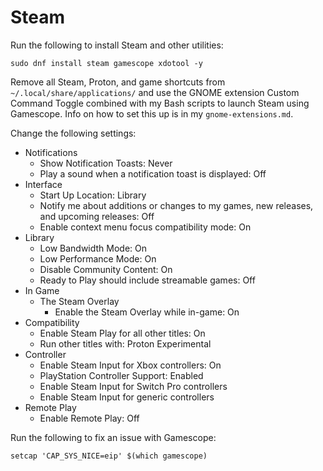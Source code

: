 # Steam

Run the following to install Steam and other utilities:

```
sudo dnf install steam gamescope xdotool -y
```

Remove all Steam, Proton, and game shortcuts from `~/.local/share/applications/` and use the GNOME extension Custom Command Toggle combined with my Bash scripts to launch Steam using Gamescope. Info on how to set this up is in my `gnome-extensions.md`.

Change the following settings:

- Notifications
  - Show Notification Toasts: Never
  - Play a sound when a notification toast is displayed: Off
- Interface
  - Start Up Location: Library
  - Notify me about additions or changes to my games, new releases, and upcoming releases: Off
  - Enable context menu focus compatibility mode: On
- Library
  - Low Bandwidth Mode: On
  - Low Performance Mode: On
  - Disable Community Content: On
  - Ready to Play should include streamable games: Off
- In Game
  - The Steam Overlay
    - Enable the Steam Overlay while in-game: On
- Compatibility
  - Enable Steam Play for all other titles: On
  - Run other titles with: Proton Experimental
- Controller
  - Enable Steam Input for Xbox controllers: On
  - PlayStation Controller Support: Enabled
  - Enable Steam Input for Switch Pro controllers
  - Enable Steam Input for generic controllers
- Remote Play
  - Enable Remote Play: Off

Run the following to fix an issue with Gamescope:

```
setcap 'CAP_SYS_NICE=eip' $(which gamescope)
```

